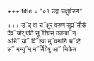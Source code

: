 +++
title = "०१ उद्वां चक्षुर्वरुण"

+++
उ᳓द् वां च᳓क्षुर् वरुण सुप्र᳓तीकं  
देव᳓योर् एति सू᳓रियस् ततन्वा᳓न्  
अभि᳓ यो᳓ वि᳓श्वा भु᳓वनानि च᳓ष्टे  
स᳓ मन्यु᳓म् म᳓र्तियेषु आ᳓ चिकेत
